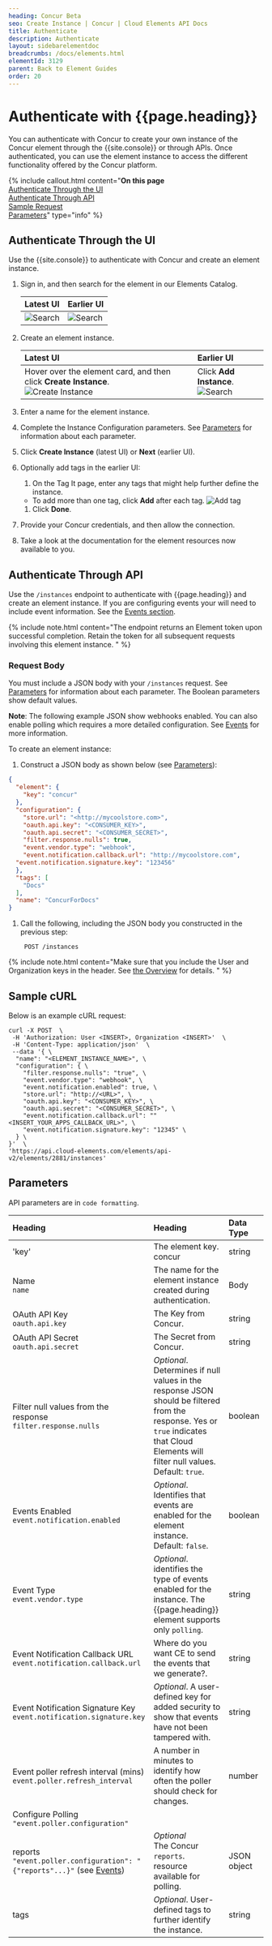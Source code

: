 ```yaml
---
heading: Concur Beta
seo: Create Instance | Concur | Cloud Elements API Docs
title: Authenticate
description: Authenticate
layout: sidebarelementdoc
breadcrumbs: /docs/elements.html
elementId: 3129
parent: Back to Element Guides
order: 20
---
```


# Authenticate with {{page.heading}}

You can authenticate with Concur to create your own instance of the Concur element through the {{site.console}} or through APIs. Once authenticated, you can use the element instance to access the different functionality offered by the Concur platform.

{% include callout.html content="<strong>On this page</strong></br><a href=#authenticate-through-the-ui>Authenticate Through the UI</a></br><a href=#authenticate-through-api>Authenticate Through API</a></br><a href=#sample-request>Sample Request</a></br><a href=#parameters>Parameters</a>" type="info" %}

## Authenticate Through the UI

Use the {{site.console}} to authenticate with Concur and create an element instance.

1. Sign in, and then search for the element in our Elements Catalog.

    | Latest UI | Earlier UI  |
    | :------------- | :------------- |
    |  ![Search](../img/Element-Search2.png)  |  ![Search](../img/Element-Search.png)  |

3. Create an element instance.

    | Latest UI | Earlier UI  |
    | :------------- | :------------- |
    | Hover over the element card, and then click __Create Instance__.</br> ![Create Instance](../img/Create-Instance.gif)  | Click __Add Instance__.</br> ![Search](../img/Add-Instance.png)  |

5. Enter a name for the element instance.
6. Complete the Instance Configuration parameters. See [Parameters](#parameters) for information about each parameter.
7. Click __Create Instance__ (latest UI) or __Next__ (earlier UI).
8. Optionally add tags in the earlier UI:
     1. On the Tag It page, enter any tags that might help further define the instance.
      * To add more than one tag, click __Add__ after each tag.
      ![Add tag](../img/Add-Tag.png)
     1. Click __Done__.
8. Provide your Concur credentials, and then allow the connection.
8. Take a look at the documentation for the element resources now available to you.

## Authenticate Through API

Use the `/instances` endpoint to authenticate with {{page.heading}} and create an element instance. If you are configuring events your will need to include event information. See the [Events section](events.html).

{% include note.html content="The endpoint returns an Element token upon successful completion. Retain the token for all subsequent requests involving this element instance.  " %}

### Request Body

You must include a JSON body with your `/instances` request.  See [Parameters](#parameters) for information about each parameter. The Boolean parameters show default values.

__Note__: The following example JSON show webhooks enabled. You can also enable polling which requires a more detailed configuration. See [Events](events.html) for more information.

To create an element instance:

1. Construct a JSON body as shown below (see [Parameters](#parameters)):

```json
{
  "element": {
    "key": "concur"
  },
  "configuration": {
	"store.url": "<http://mycoolstore.com>",
	"oauth.api.key": "<CONSUMER_KEY>",
	"oauth.api.secret": "<CONSUMER_SECRET>",
	"filter.response.nulls": true,
	"event.vendor.type": "webhook",
	"event.notification.callback.url": "http://mycoolstore.com",
  "event.notification.signature.key": "123456"
  },
  "tags": [
	"Docs"
  ],
  "name": "ConcurForDocs"
}
```

1. Call the following, including the JSON body you constructed in the previous step:

        POST /instances

{% include note.html content="Make sure that you include the User and Organization keys in the header. See <a href=index.html#authenticating-with-cloud-elements>the Overview</a> for details. " %}

## Sample cURL

Below is an example cURL request:

```
curl -X POST  \
 -H 'Authorization: User <INSERT>, Organization <INSERT>'  \
 -H 'Content-Type: application/json'  \
 --data '{ \
  "name": "<ELEMENT_INSTANCE_NAME>", \
  "configuration": { \
    "filter.response.nulls": "true", \
    "event.vendor.type": "webhook", \
    "event.notification.enabled": true, \
    "store.url": "http://<URL>", \
    "oauth.api.key": "<CONSUMER_KEY>", \
    "oauth.api.secret": "<CONSUMER_SECRET>", \
    "event.notification.callback.url": ""<INSERT_YOUR_APPS_CALLBACK_URL>", \
    "event.notification.signature.key": "12345" \
  } \
}'  \
'https://api.cloud-elements.com/elements/api-v2/elements/2881/instances'
```

## Parameters

API parameters are in `code formatting`.

| Heading | Heading   | Data Type |
| :------------- | :------------- | :------------- |
| 'key' | The element key.<br>concur  | string  |
| Name</br>`name` |  The name for the element instance created during authentication.   | Body  |
| OAuth API Key</br>`oauth.api.key` | The Key from Concur. |  string |
| OAuth API Secret</br>`oauth.api.secret` |  The Secret from Concur.| string |
| Filter null values from the response </br>`filter.response.nulls` | *Optional*. Determines if null values in the response JSON should be filtered from the response. Yes or `true` indicates that Cloud Elements will filter null values. </br>Default: `true`.  | boolean |
| Events Enabled </br>`event.notification.enabled` | *Optional*. Identifies that events are enabled for the element instance.</br>Default: `false`.  | boolean |
| Event Type </br>`event.vendor.type` | *Optional*. identifies the type of events enabled for the instance. The {{page.heading}} element supports only `polling`. | string |
| Event Notification Callback URL</br>`event.notification.callback.url` |  Where do you want CE to send the events that we generate?. | string |
| Event Notification Signature Key </br>`event.notification.signature.key` | *Optional*. A user-defined key for added security to show that events have not been tampered with. | string |
| Event poller refresh interval (mins)</br>`event.poller.refresh_interval`  | A number in minutes to identify how often the poller should check for changes. |  number|
| Configure Polling </br>`"event.poller.configuration"` |  |  |
| reports</br>`"event.poller.configuration": "{"reports"...}"` (see [Events](events.html))| *Optional*</br>The Concur `reports`. resource available for polling. |JSON object |
| tags | *Optional*. User-defined tags to further identify the instance. | string |

